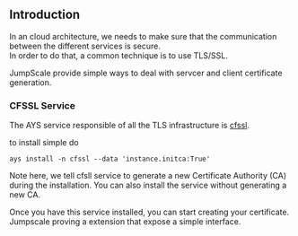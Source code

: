 ## Introduction
In an cloud architecture, we needs to make sure that the communication between the different services is secure.  
In order to do that, a common technique is to use TLS/SSL.  

JumpScale provide simple ways to deal with servcer and client certificate generation.

### CFSSL Service
The AYS service responsible of all the TLS infrastructure is [cfssl](https://github.com/Jumpscale/ays_jumpscale7/tree/master/_tools/cfsll).

to install simple do 
```
ays install -n cfssl --data 'instance.initca:True'
```
Note here, we tell cfsll service to generate a new Certificate Authority (CA) during the installation.
You can also install the service without generating a new CA.

Once you have this service installed, you can start creating your certificate. Jumpscale proving a extension that expose a simple interface.